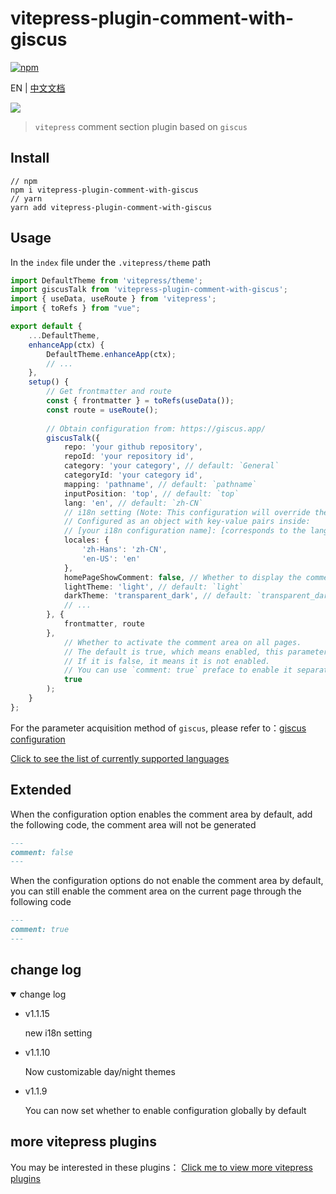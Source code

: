 # vitepress-plugin-comment-with-giscus

[![npm](https://img.shields.io/npm/v/vitepress-plugin-comment-with-giscus?color=green&style=flat)](https://www.npmjs.com/package/vitepress-plugin-comment-with-giscus)

EN | [中文文档](README_zh.md)

![](demo.png)

> `vitepress` comment section plugin based on `giscus`

## Install

```shell
// npm
npm i vitepress-plugin-comment-with-giscus
// yarn
yarn add vitepress-plugin-comment-with-giscus
```

## Usage

In the `index` file under the `.vitepress/theme` path

```ts
import DefaultTheme from 'vitepress/theme';
import giscusTalk from 'vitepress-plugin-comment-with-giscus';
import { useData, useRoute } from 'vitepress';
import { toRefs } from "vue";

export default {
    ...DefaultTheme,
    enhanceApp(ctx) {
        DefaultTheme.enhanceApp(ctx);
        // ...
    },
    setup() {
        // Get frontmatter and route
        const { frontmatter } = toRefs(useData());
        const route = useRoute();
        
        // Obtain configuration from: https://giscus.app/
        giscusTalk({
            repo: 'your github repository',
            repoId: 'your repository id',
            category: 'your category', // default: `General`
            categoryId: 'your category id',
            mapping: 'pathname', // default: `pathname`
            inputPosition: 'top', // default: `top`
            lang: 'en', // default: `zh-CN`
            // i18n setting (Note: This configuration will override the default language set by lang)
            // Configured as an object with key-value pairs inside:
            // [your i18n configuration name]: [corresponds to the language pack name in Giscus]
            locales: {
                'zh-Hans': 'zh-CN',
                'en-US': 'en'
            },
            homePageShowComment: false, // Whether to display the comment area on the homepage, the default is false
            lightTheme: 'light', // default: `light`
            darkTheme: 'transparent_dark', // default: `transparent_dark`
            // ...
        }, {
            frontmatter, route
        },
            // Whether to activate the comment area on all pages.
            // The default is true, which means enabled, this parameter can be ignored;
            // If it is false, it means it is not enabled.
            // You can use `comment: true` preface to enable it separately on the page.
            true
        );
    }
};
```

For the parameter acquisition method of `giscus`, please refer to：[giscus configuration](https://giscus.app/)

[Click to see the list of currently supported languages](https://github.com/giscus/giscus/blob/main/lib/i18n.tsx#L45)

## Extended

When the configuration option enables the comment area by default, add the following code, the comment area will not be generated

```md
---
comment: false
---
```

When the configuration options do not enable the comment area by default, you can still enable the comment area on the current page through the following code

```md
---
comment: true
---
```

## change log

<details open>
  <summary>change log</summary>
  <ul>
    <li>
      <p>v1.1.15</p>
      <p>new i18n setting</p>
    </li>
    <li>
      <p>v1.1.10</p>
      <p>Now customizable day/night themes</p>
    </li>
    <li>
      <p>v1.1.9</p>
      <p>You can now set whether to enable configuration globally by default</p>
    </li>
  </ul>
</details>

## more vitepress plugins

You may be interested in these plugins：
[Click me to view more vitepress plugins](https://github.com/T-miracle/vitepress-plugins)
